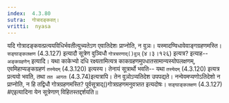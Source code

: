 ```yaml
---
index:  4.3.80
sutra:  गोत्रादङ्कवत्।
vritti:  nyasa
---
```


यदि गोत्रादङ्कवत्प्रत्ययविधिर्भवतीत्युच्यतेऽण एवातिदेशः प्राप्नोति, न वुञः। यस्मादण्विधावेवाङ्गग्रहणमस्ति। `सङ्घाङ्कलक्षण` (4.3.127) इत्यादौ सूत्रेण वुञ्विधौ `गोत्रचरणाद्()वुञ्` (४।३।१२६) इत्यत्र? इत्याह-- `अङ्कग्रहणेन्` इत्यादि। यथा काकेभ्यो दधि रक्ष्यतामित्यत्र काकग्रहणमुपधातसामान्यस्योपलक्षणम्, एवमिहाप्यङ्कग्रहणं `तस्येदम्` (4.3.120) इत्यस्य। तेनायं सूत्रार्थो भवति-- यथा `तस्येदम्` (4.3.120) इत्यत्र प्रत्ययो भवति, तथा `तत आगतः` (4.3.74)इत्यत्रापि। तेन वुञोऽप्यतिदेश उपपद्यते। नन्वेवमप्यणोऽतिदेशो न प्राप्नोति, न हि तद्विधौ गोत्रग्रहणमस्ति? पूर्वसूत्राद्()गोत्रग्रहणमनुवत्र्तत इत्यदोषः। `सङ्घाङ्कलक्षण` (4.3.127) #एइत्यादिना येन सूत्रेणाण् विहितस्तद्दर्शयति॥
